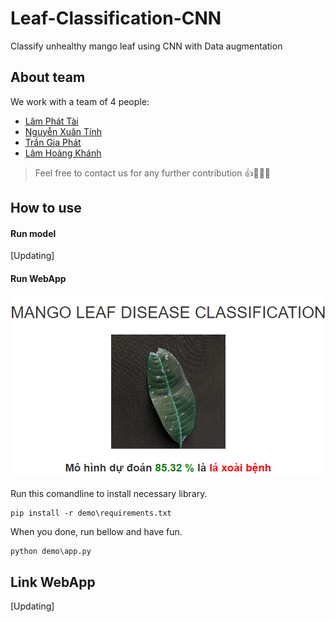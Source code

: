 # Leaf-Classification-CNN
Classify unhealthy mango leaf using CNN with Data augmentation
## About team
We work with a team of 4 people:
* [Lâm Phát Tài](https://github.com/lamphattai2105)
* [Nguyễn Xuân Tính](https://github.com/xngtinh)
* [Trần Gia Phát](https://github.com/phattrann)
* [Lâm Hoàng Khánh](https://github.com/lhk1234)
> Feel free to contact us for any further contribution 👍🤘🤗😜
## How to use

#### Run model
[Updating]
#### Run WebApp
<p align="center">
<!-- <img  width="420" height="320" src="https://github.com/phattrann/Leaf-Classification-CNN/blob/master/demo/static/img/index.png">  -->
<img   src="https://github.com/phattrann/Leaf-Classification-CNN/blob/master/demo/static/img/predict.png">
</p>

Run this comandline to install necessary library.
```
pip install -r demo\requirements.txt
```
When you done, run bellow and have fun.
```
python demo\app.py
```

## Link WebApp
[Updating]
